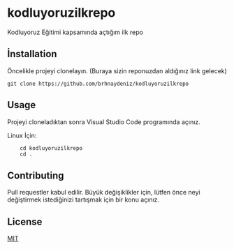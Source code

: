 # kodluyoruzilkrepo
Kodluyoruz Eğitimi kapsamında açtığım ilk repo 

## İnstallation



Öncelikle projeyi clonelayın. (Buraya sizin reponuzdan aldığınız link gelecek)
``` 
git clone https://github.com/brhnaydeniz/kodluyoruzilkrepo
```

## Usage 



Projeyi cloneladıktan sonra Visual Studio Code programında açınız.

Linux İçin: 

``` 
    cd kodluyoruzilkrepo
    cd . 
``` 

## Contributing

Pull requestler kabul edilir. Büyük değişiklikler için, lütfen önce neyi değiştirmek istediğinizi tartışmak için bir konu açınız.

## License

[MIT](https://choosealicense.com/licenses/mit/)

